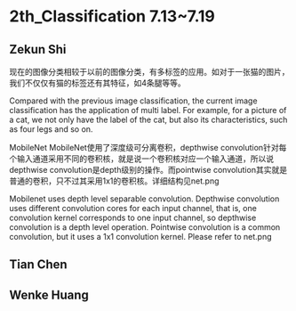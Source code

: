 # 2th_Classification 7.13~7.19
## Zekun Shi
现在的图像分类相较于以前的图像分类，有多标签的应用。如对于一张猫的图片，我们不仅仅有猫的标签还有其特征，如4条腿等等。

Compared with the previous image classification, the current image classification has the application of multi label. For example, for a picture of a cat, we not only have the label of the cat, but also its characteristics, such as four legs and so on.

MobileNet
MobileNet使用了深度级可分离卷积，depthwise convolution针对每个输入通道采用不同的卷积核，就是说一个卷积核对应一个输入通道，所以说depthwise convolution是depth级别的操作。而pointwise convolution其实就是普通的卷积，只不过其采用1x1的卷积核。详细结构见net.png

Mobilenet uses depth level separable convolution. Depthwise convolution uses different convolution cores for each input channel, that is, one convolution kernel corresponds to one input channel, so depthwise convolution is a depth level operation. Pointwise convolution is a common convolution, but it uses a 1x1 convolution kernel. Please refer to net.png
## Tian Chen

## Wenke Huang

